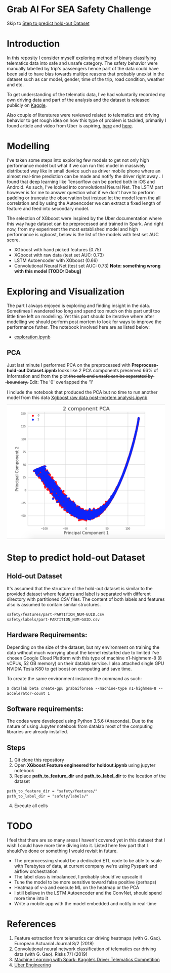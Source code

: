 # Grab AI For SEA Safety Challenge

Skip to [Step to predict hold-out Dataset](#step-to-predict-hold-out-dataset)

# Introduction
In this reposity I consider myself exploring method of binary classifying telematics data into safe and unsafe category. The safety behavior were manually labelled by trip's passengers hence part of the data could have been said to have bias towards multipe reasons that probably unexist in the dataset such as car model, gender, time of the trip, road condition, weather and etc.

To get understanding of the telematic data, I've had voluntarily recorded my own driving data and part of the analysis and the dataset is released publicly on [Kaggle](https://www.kaggle.com/mahadir/phone-telematics-exploratory).

Also couple of literatures were reviewed related to telematics and driving behavior to get rough idea on how this type of problem is tackled, primarily I found article and video from Uber is aspiring, [here](https://eng.uber.com/telematics/) and [here](https://www.youtube.com/watch?v=_s8ZPVNKsGk).

# Modelling
I've taken some steps into exploring few models to get not only high performance model but what if we can run this model in massively distributed way like in small device such as driver mobile phone where an almost real-time prediction can be made and notify the driver right away . I found that deep learning like Tensorflow can be ported both in iOS and Android. As such,  I've looked into convolutional Neural Net. The LSTM part however is for me to answer question what if we don't have to perform padding or truncate the observation but instead let the model learn the all correlation and by using the Autoencoder we can extract a fixed length of feature and feed into secondary model.

The selection of XGboost were inspired by the Uber documentation where this way huge dataset can be preprocessed and trained in Spark.  And right now, from my experiment the most established model and high performance is xgboost, below is the list of the models with test set AUC score.

* XGboost with hand picked features (0.75)
* XGboost with raw data (test set AUC: 0.73)
* LSTM Autoencoder with XGboost (0.66)
* Convolutional Neural Net (test set AUC: 0.73) **Note: something wrong with this model [TODO: Debug]**

# Exploring and Visualization
The part I always enjoyed is exploring and finding insight in the data. Sometimes I wandered too long and spend too much on this part until too little time left on modelling. Yet this part should be iterative where after modelling we should perform post mortem to look for ways to improve the performance futher. The notebook involved here are as listed below:

* [exploration.ipynb](exploration.ipynb)

## PCA
Just last minute I performed PCA on the preprocessed with **Preprocess-hold-out Dataset.ipynb** looks like 2 PCA components preserved 66% of information and from the plot t̶h̶e̶ ̶s̶a̶f̶e̶ ̶a̶n̶d̶ ̶u̶n̶s̶a̶f̶e̶ ̶c̶a̶n̶ ̶b̶e̶ ̶s̶e̶p̶a̶r̶a̶t̶e̶d̶ ̶b̶y̶ ̶b̶o̶u̶n̶d̶a̶r̶y̶. Edit: The '0' overlapped the '1'

I include the notebook that produced the PCA but no time to run another model from this data [Xgboost raw data post-mortem analysis.ipynb](Xgboost%20raw%20data%20post-mortem%20analysis.ipynb)

<img src="/PCA.png" width="500" />


# Step to predict hold-out Dataset

## Hold-out Dataset
It's assumed that the structure of the hold-out dataset is similar to the provided dataset where features and label is separated with different directory with partitioned CSV files. The content of both labels and features also is assumed to contain similar structures.
```
safety/features/part-PARTITION_NUM-GUID.csv
safety/labels/part-PARTITION_NUM-GUID.csv
```

## Hardware Requirements:
Depending on the size of the dataset, but my environment on training the data without much worrying about the kernel restarted due to limited I've chosen Google Cloud Platform with this type of machine n1-highmem-8 (8 vCPUs, 52 GB memory) on their datalab service. I also attached single GPU NVIDIA Tesla K80 to get boost on computing and save time.

To create the same environment instance the command as such:
```
$ datalab beta create-gpu grabaiforsea --machine-type n1-highmem-8 --accelerator-count 1
```

## Software requirements:
The codes were developed using Python 3.5.6 (Anaconda). Due to the nature of using Jupyter notebook from datalab most of the computing libraries are already installed. 

## Steps
1. Git clone this repository
2. Open **XGboost Feature engineered for holdout.ipynb** using jupyter notebook
3. Replace **path_to_feature_dir** and **path_to_label_dir** to the location of the dataset
```
path_to_feature_dir = "safety/features/"
path_to_label_dir = "safety/labels/"
```
4. Execute all cells


# TODO
I feel that there are so many areas I haven't covered yet in this dataset that I wish I could have more time diving into it. Listed here few part that I should've done or something I would revisit in future.

* The preprocessing should be a dedicated ETL code to be able to scale with Terabytes of data, at current company we're using Pyspark and airflow orchestration 
* The label class is imbalanced, I probably should've upscale it
* Tune the model to be more sensitive toward false positive (perhaps)
* Heatmap of v-a and execute ML on the heatmap or the PCA
* I still believe in the LSTM Autoencoder and the ConvNet, should spend more time into it
* Write a mobile app with the model embedded and notify in real-time


# References
1. Feature extraction from telematics car driving heatmaps (with G. Gao). European Actuarial Journal 8/2 (2018)	
2. Convolutional neural network classification of telematics car driving data 
(with G. Gao). Risks 7/1 (2019)
3. [Machine Learning with Spark: Kaggle’s Driver Telematics Competition](https://dzone.com/articles/machine-learning-with-spark-kaggles-driver-telemat)
4. [Uber Engineering](https://eng.uber.com/telematics/)
